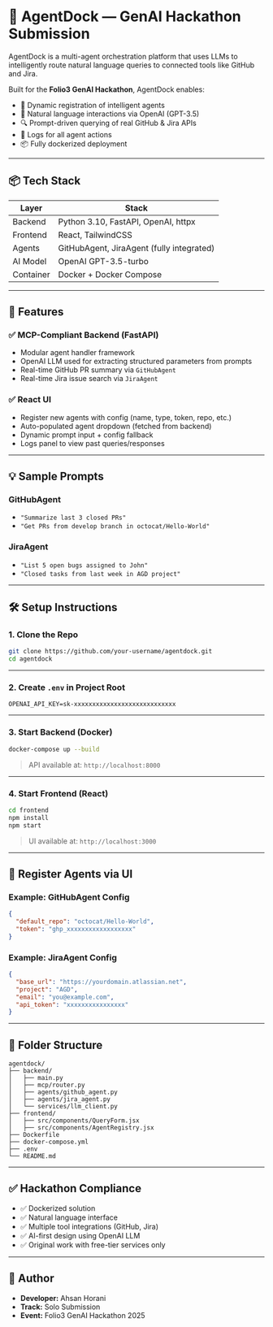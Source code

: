 
# 🤖 AgentDock — GenAI Hackathon Submission

AgentDock is a multi-agent orchestration platform that uses LLMs to intelligently route natural language queries to connected tools like GitHub and Jira.

Built for the **Folio3 GenAI Hackathon**, AgentDock enables:
- 🔁 Dynamic registration of intelligent agents
- 💬 Natural language interactions via OpenAI (GPT-3.5)
- 🔍 Prompt-driven querying of real GitHub & Jira APIs
- 📜 Logs for all agent actions
- 📦 Fully dockerized deployment

---

## 📦 Tech Stack

| Layer     | Stack                     |
|-----------|---------------------------|
| Backend   | Python 3.10, FastAPI, OpenAI, httpx |
| Frontend  | React, TailwindCSS        |
| Agents    | GitHubAgent, JiraAgent (fully integrated) |
| AI Model  | OpenAI GPT-3.5-turbo      |
| Container | Docker + Docker Compose   |

---

## 🚀 Features

### ✅ MCP-Compliant Backend (FastAPI)
- Modular agent handler framework
- OpenAI LLM used for extracting structured parameters from prompts
- Real-time GitHub PR summary via `GitHubAgent`
- Real-time Jira issue search via `JiraAgent`

### ✅ React UI
- Register new agents with config (name, type, token, repo, etc.)
- Auto-populated agent dropdown (fetched from backend)
- Dynamic prompt input + config fallback
- Logs panel to view past queries/responses

---

## 💡 Sample Prompts

### GitHubAgent
- `"Summarize last 3 closed PRs"`
- `"Get PRs from develop branch in octocat/Hello-World"`

### JiraAgent
- `"List 5 open bugs assigned to John"`
- `"Closed tasks from last week in AGD project"`

---

## 🛠️ Setup Instructions

### 1. Clone the Repo

```bash
git clone https://github.com/your-username/agentdock.git
cd agentdock
```

---

### 2. Create `.env` in Project Root

```env
OPENAI_API_KEY=sk-xxxxxxxxxxxxxxxxxxxxxxxxxxxx
```

---

### 3. Start Backend (Docker)

```bash
docker-compose up --build
```

> API available at: `http://localhost:8000`

---

### 4. Start Frontend (React)

```bash
cd frontend
npm install
npm start
```

> UI available at: `http://localhost:3000`

---

## 🔐 Register Agents via UI

### Example: GitHubAgent Config

```json
{
  "default_repo": "octocat/Hello-World",
  "token": "ghp_xxxxxxxxxxxxxxxxxx"
}
```

### Example: JiraAgent Config

```json
{
  "base_url": "https://yourdomain.atlassian.net",
  "project": "AGD",
  "email": "you@example.com",
  "api_token": "xxxxxxxxxxxxxxxx"
}
```

---

## 📁 Folder Structure

```
agentdock/
├── backend/
│   ├── main.py
│   ├── mcp/router.py
│   ├── agents/github_agent.py
│   ├── agents/jira_agent.py
│   └── services/llm_client.py
├── frontend/
│   ├── src/components/QueryForm.jsx
│   ├── src/components/AgentRegistry.jsx
├── Dockerfile
├── docker-compose.yml
├── .env
└── README.md
```

---

## ✅ Hackathon Compliance

- ✅ Dockerized solution
- ✅ Natural language interface
- ✅ Multiple tool integrations (GitHub, Jira)
- ✅ AI-first design using OpenAI LLM
- ✅ Original work with free-tier services only

---

## 👤 Author

- **Developer:** Ahsan Horani  
- **Track:** Solo Submission  
- **Event:** Folio3 GenAI Hackathon 2025  
